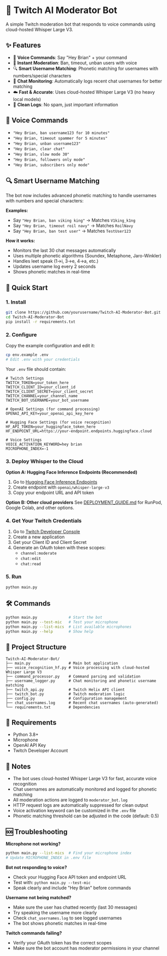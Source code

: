 # 🎤 Twitch AI Moderator Bot

A simple Twitch moderation bot that responds to voice commands using cloud-hosted Whisper Large V3.

## ✨ Features

- 🎤 **Voice Commands**: Say "Hey Brian" + your command
- 🚀 **Instant Moderation**: Ban, timeout, unban users with voice
- 🔍 **Smart Username Matching**: Phonetic matching for usernames with numbers/special characters
- 📝 **Chat Monitoring**: Automatically logs recent chat usernames for better matching
- ☁️ **Fast & Accurate**: Uses cloud-hosted Whisper Large V3 (no heavy local models)
- 📝 **Clean Logs**: No spam, just important information

## 🎯 Voice Commands

- `"Hey Brian, ban username123 for 10 minutes"`
- `"Hey Brian, timeout spammer for 5 minutes"`
- `"Hey Brian, unban username123"`
- `"Hey Brian, clear chat"`
- `"Hey Brian, slow mode 30"`
- `"Hey Brian, followers only mode"`
- `"Hey Brian, subscribers only mode"`

## 🔍 Smart Username Matching

The bot now includes advanced phonetic matching to handle usernames with numbers and special characters:

**Examples:**
- Say `"Hey Brian, ban viking king"` → Matches `V1king_k1ng`
- Say `"Hey Brian, timeout roil navy"` → Matches `RoilNavy`
- Say `"Hey Brian, ban test user"` → Matches `TestUser123`

**How it works:**
- Monitors the last 30 chat messages automatically
- Uses multiple phonetic algorithms (Soundex, Metaphone, Jaro-Winkler)
- Handles leet speak (1→i, 3→e, 4→a, etc.)
- Updates username log every 2 seconds
- Shows phonetic matches in real-time

## 🚀 Quick Start

### 1. Install
```bash
git clone https://github.com/yourusername/Twitch-AI-Moderator-Bot.git
cd Twitch-AI-Moderator-Bot
pip install -r requirements.txt
```

### 2. Configure
Copy the example configuration and edit it:
```bash
cp env.example .env
# Edit .env with your credentials
```

Your `.env` file should contain:
```env
# Twitch Settings
TWITCH_TOKEN=your_token_here
TWITCH_CLIENT_ID=your_client_id
TWITCH_CLIENT_SECRET=your_client_secret
TWITCH_CHANNEL=your_channel_name
TWITCH_BOT_USERNAME=your_bot_username

# OpenAI Settings (for command processing)
OPENAI_API_KEY=your_openai_api_key_here

# Hugging Face Settings (for voice recognition)
HF_API_TOKEN=your_huggingface_token_here
HF_ENDPOINT_URL=https://your-endpoint.endpoints.huggingface.cloud

# Voice Settings
VOICE_ACTIVATION_KEYWORD=hey brian
MICROPHONE_INDEX=-1
```

### 3. Deploy Whisper to the Cloud
**Option A: Hugging Face Inference Endpoints (Recommended)**
1. Go to [Hugging Face Inference Endpoints](https://ui.endpoints.huggingface.co/)
2. Create endpoint with `openai/whisper-large-v3`
3. Copy your endpoint URL and API token

**Option B: Other cloud providers**
See [DEPLOYMENT_GUIDE.md](DEPLOYMENT_GUIDE.md) for RunPod, Google Colab, and other options.

### 4. Get Your Twitch Credentials
1. Go to [Twitch Developer Console](https://dev.twitch.tv/console)
2. Create a new application
3. Get your Client ID and Client Secret
4. Generate an OAuth token with these scopes:
   - `channel:moderate`
   - `chat:edit`
   - `chat:read`

### 5. Run
```bash
python main.py
```

## 🛠️ Commands

```bash
python main.py              # Start the bot
python main.py --test-mic   # Test your microphone
python main.py --list-mics  # List available microphones
python main.py --help       # Show help
```

## 📁 Project Structure

```
Twitch-AI-Moderator-Bot/
├── main.py                 # Main bot application
├── voice_recognition_hf.py # Voice processing with cloud-hosted Whisper Large V3
├── command_processor.py    # Command parsing and validation
├── username_logger.py      # Chat monitoring and phonetic username matching
├── twitch_api.py           # Twitch Helix API client
├── twitch_bot.py           # Twitch moderation logic
├── config.py               # Configuration management
├── chat_usernames.log      # Recent chat usernames (auto-generated)
└── requirements.txt        # Dependencies
```

## 🔧 Requirements

- Python 3.8+
- Microphone
- OpenAI API Key
- Twitch Developer Account

## 📝 Notes

- The bot uses cloud-hosted Whisper Large V3 for fast, accurate voice recognition
- Chat usernames are automatically monitored and logged for phonetic matching
- All moderation actions are logged to `moderator_bot.log`
- HTTP request logs are automatically suppressed for clean output
- Voice activation keyword can be customized in the `.env` file
- Phonetic matching threshold can be adjusted in the code (default: 0.5)

## 🆘 Troubleshooting

**Microphone not working?**
```bash
python main.py --list-mics  # Find your microphone index
# Update MICROPHONE_INDEX in .env file
```

**Bot not responding to voice?**
- Check your Hugging Face API token and endpoint URL
- Test with: `python main.py --test-mic`
- Speak clearly and include "Hey Brian" before commands

**Username not being matched?**
- Make sure the user has chatted recently (last 30 messages)
- Try speaking the username more clearly
- Check `chat_usernames.log` to see logged usernames
- The bot shows phonetic matches in real-time

**Twitch commands failing?**
- Verify your OAuth token has the correct scopes
- Make sure the bot account has moderator permissions in your channel 